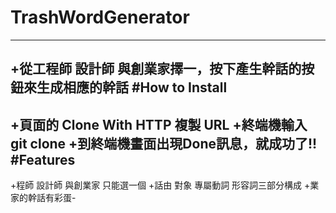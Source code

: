 # TrashWordGenerator
---
+從工程師 設計師 與創業家擇一，按下產生幹話的按鈕來生成相應的幹話
#How to Install
---
+頁面的 Clone With HTTP 複製 URL
+終端機輸入 git clone <URL>
+到終端機畫面出現Done訊息，就成功了!!
#Features
---
+程師 設計師 與創業家 只能選一個
+話由 對象 專屬動詞 形容詞三部分構成
+業家的幹話有彩蛋-
